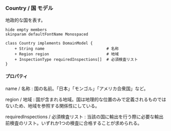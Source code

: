 ### Country / 国 モデル

地政的な国を表す。

```plantuml
hide empty members
skinparam defaultFontName Monospaced

class Country implements DomainModel {
    + String name                           # 名称
    + Region region                         # 地域
    + InspectionType requiredInspections[]  # 必須検査リスト
}
```

#### プロパティ

name / 名称
: 国の名前。「日本」「モンゴル」「アメリカ合衆国」など。

region / 地域
: 国が含まれる地域。国は地理的な位置のみで定義されるものではないため、地域を参照する関係性にしている。

requiredInspections / 必須検査リスト
: 当該の国に輸出を行う際に必要な輸出前検査のリスト。いずれか1つの検査に合格することが求められる。

